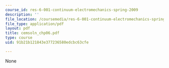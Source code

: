 ```yaml
---
course_id: res-6-001-continuum-electromechanics-spring-2009
description: ''
file_location: /coursemedia/res-6-001-continuum-electromechanics-spring-2009/91b21b121843e377236580edcbc63cfe_cemsoln_chp06.pdf
file_type: application/pdf
layout: pdf
title: cemsoln_chp06.pdf
type: course
uid: 91b21b121843e377236580edcbc63cfe

---
```

None